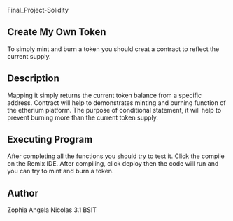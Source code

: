 Final_Project-Solidity

## Create My Own Token

To simply mint and burn a token you should creat a contract to reflect the current supply.

## Description

Mapping it simply returns the current token balance from a specific address.
Contract will help to demonstrates minting and burning function of the etherium platform.
The purpose of conditional statement, it will help to prevent burning more than the current token supply.

## Executing Program

After completing all the functions you should try to test it.
Click the compile on the Remix IDE.
After compiling, click deploy then the code will run and you can try to mint and burn a token.

## Author

Zophia Angela Nicolas 3.1 BSIT
